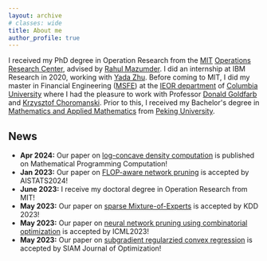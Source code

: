 ```yaml
---
layout: archive
# classes: wide
title: About me
author_profile: true
---
```



I received my PhD degree in Operation Research from the [MIT](http://mit.edu/) [Operations Research Center](https://orc.mit.edu/), advised by [Rahul Mazumder](http://www.mit.edu/~rahulmaz/). I did an internship at IBM Research in 2020, working with [Yada Zhu](https://researcher.watson.ibm.com/researcher/view.php?person=us-yzhu). Before coming to MIT, I did my master in Financial Engineering ([MSFE](https://msfe.ieor.columbia.edu/)) at the [IEOR department](https://ieor.columbia.edu/) of [Columbia University](https://www.columbia.edu/) where I had the pleasure to work with Professor [Donald Goldfarb](http://www.columbia.edu/~goldfarb/) and [Krzysztof Choromanski](https://www.engineering.columbia.edu/krzysztof-choromanski). Prior to this, I received my Bachelor's degree in [Mathematics and Applied Mathematics](https://www.math.pku.edu.cn/en/) from [Peking University](https://english.pku.edu.cn/). 



## News

- **Apr 2024:** Our paper on [log-concave density computation](/research/#LCD "Log-concave Density Estimation") is published on Mathematical Programming Computation!
- **Jan 2023:** Our paper on [FLOP-aware network pruning](/research/#FALCON "FLOP-aware network pruning") is accepted by AISTATS2024!
- **June 2023:** I receive my doctoral degree in Operation Research from MIT!
- **May 2023:** Our paper on [sparse Mixture-of-Experts](/research/#COMET "COMET") is accepted by KDD 2023!
- **May 2023:** Our paper on [neural network pruning using combinatorial optimization](/research/#CHITA "CHITA") is accepted by ICML2023!
- **May 2023:** Our paper on [subgradient regularzied convex regression](/research/#CvxReg "Convex Regression") is accepted by SIAM Journal of Optimization!


<!-- <script type="text/javascript" id="clustrmaps" src="//clustrmaps.com/map_v2.js?d=cn3fQ9Wb-snE-ir3BfO5aesZNAPtsJcryt6wWNOp210&cl=ffffff&w=a"></script> -->